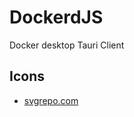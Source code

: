# DockerdJS

Docker desktop Tauri Client


## Icons

- [svgrepo.com](https://www.svgrepo.com/collection/wolf-kit-rounded-line-icons/4)
